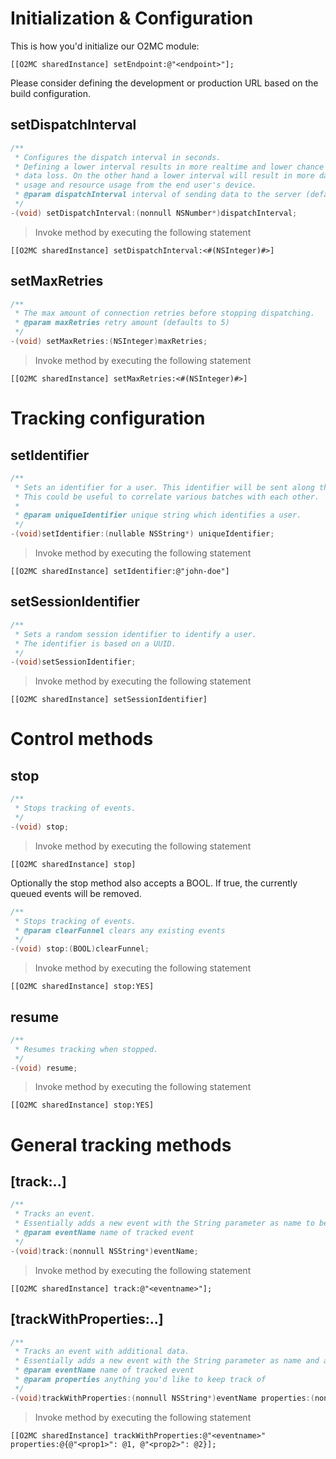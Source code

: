 # Initialization & Configuration

This is how you'd initialize our O2MC module:

`[[O2MC sharedInstance] setEndpoint:@"<endpoint>"];`

Please consider defining the development or production URL based on the build configuration.

## setDispatchInterval

```objective-c
/**
 * Configures the dispatch interval in seconds.
 * Defining a lower interval results in more realtime and lower chance of
 * data loss. On the other hand a lower interval will result in more data
 * usage and resource usage from the end user's device.
 * @param dispatchInterval interval of sending data to the server (defaults to 10)
 */
-(void) setDispatchInterval:(nonnull NSNumber*)dispatchInterval;
```

> Invoke method by executing the following statement

`[[O2MC sharedInstance] setDispatchInterval:<#(NSInteger)#>]`

## setMaxRetries

```objective-c
/**
 * The max amount of connection retries before stopping dispatching.
 * @param maxRetries retry amount (defaults to 5)
 */
-(void) setMaxRetries:(NSInteger)maxRetries;
```

> Invoke method by executing the following statement

`[[O2MC sharedInstance] setMaxRetries:<#(NSInteger)#>]`

# Tracking configuration

## setIdentifier

```objective-c
/**
 * Sets an identifier for a user. This identifier will be sent along the tracked events.
 * This could be useful to correlate various batches with each other.
 *
 * @param uniqueIdentifier unique string which identifies a user.
 */
-(void)setIdentifier:(nullable NSString*) uniqueIdentifier;
```

> Invoke method by executing the following statement

`[[O2MC sharedInstance] setIdentifier:@"john-doe"]`

## setSessionIdentifier

```objective-c
/**
 * Sets a random session identifier to identify a user.
 * The identifier is based on a UUID.
 */
-(void)setSessionIdentifier;
```

> Invoke method by executing the following statement

`[[O2MC sharedInstance] setSessionIdentifier]`

# Control methods

## stop

```objective-c
/**
 * Stops tracking of events.
 */
-(void) stop;
```

> Invoke method by executing the following statement

`[[O2MC sharedInstance] stop]`

Optionally the stop method also accepts a BOOL. If true, the currently queued events will be removed.

```objective-c
/**
 * Stops tracking of events.
 * @param clearFunnel clears any existing events
 */
-(void) stop:(BOOL)clearFunnel;
```

> Invoke method by executing the following statement

`[[O2MC sharedInstance] stop:YES]`

## resume

```objective-c
/**
 * Resumes tracking when stopped.
 */
-(void) resume;
```

> Invoke method by executing the following statement

`[[O2MC sharedInstance] stop:YES]`

# General tracking methods

## [track:..]

```objective-c
/**
 * Tracks an event.
 * Essentially adds a new event with the String parameter as name to be dispatched on the next dispatch interval.
 * @param eventName name of tracked event
 */
-(void)track:(nonnull NSString*)eventName;
```

> Invoke method by executing the following statement

`[[O2MC sharedInstance] track:@"<eventname>"];`

## [trackWithProperties:..]

```objective-c
/**
 * Tracks an event with additional data.
 * Essentially adds a new event with the String parameter as name and any additonal properties.
 * @param eventName name of tracked event
 * @param properties anything you'd like to keep track of
 */
-(void)trackWithProperties:(nonnull NSString*)eventName properties:(nonnull NSDictionary*)properties;
```

> Invoke method by executing the following statement

`[[O2MC sharedInstance] trackWithProperties:@"<eventname>" properties:@{@"<prop1>": @1, @"<prop2>": @2}];`

